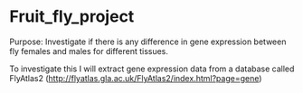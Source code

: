 # Fruit_fly_project
Purpose: Investigate if there is any difference in gene expression between fly females and males for different tissues.

To investigate this I will extract gene expression data from a database called FlyAtlas2
(http://flyatlas.gla.ac.uk/FlyAtlas2/index.html?page=gene)
